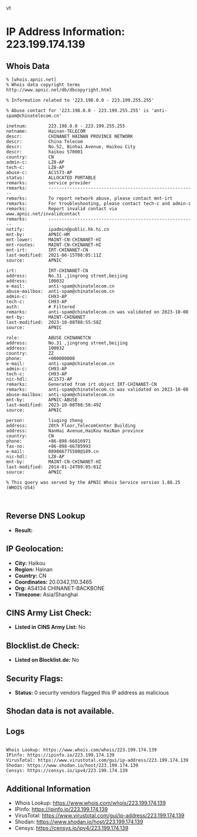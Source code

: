 vt
# IP Address Information: 223.199.174.139

## Whois Data
```
% [whois.apnic.net]
% Whois data copyright terms    http://www.apnic.net/db/dbcopyright.html

% Information related to '223.198.0.0 - 223.199.255.255'

% Abuse contact for '223.198.0.0 - 223.199.255.255' is 'anti-spam@chinatelecom.cn'

inetnum:        223.198.0.0 - 223.199.255.255
netname:        Hainan-TELECOM
descr:          CHINANET HAINAN PROVINCE NETWORK
descr:          China Telecom
descr:          No.52, Binhai Avenue, Haikou City
descr:          haikou 570001
country:        CN
admin-c:        LZ8-AP
tech-c:         LZ8-AP
abuse-c:        AC1573-AP
status:         ALLOCATED PORTABLE
remarks:        service provider
remarks:        --------------------------------------------------------
remarks:        To report network abuse, please contact mnt-irt
remarks:        For troubleshooting, please contact tech-c and admin-c
remarks:        Report invalid contact via www.apnic.net/invalidcontact
remarks:        --------------------------------------------------------
notify:         ipadmin@public.hk.hi.cn
mnt-by:         APNIC-HM
mnt-lower:      MAINT-CN-CHINANET-HI
mnt-routes:     MAINT-CN-CHINANET-HI
mnt-irt:        IRT-CHINANET-CN
last-modified:  2021-06-15T08:05:11Z
source:         APNIC

irt:            IRT-CHINANET-CN
address:        No.31 ,jingrong street,beijing
address:        100032
e-mail:         anti-spam@chinatelecom.cn
abuse-mailbox:  anti-spam@chinatelecom.cn
admin-c:        CH93-AP
tech-c:         CH93-AP
auth:           # Filtered
remarks:        anti-spam@chinatelecom.cn was validated on 2023-10-08
mnt-by:         MAINT-CHINANET
last-modified:  2023-10-08T08:55:58Z
source:         APNIC

role:           ABUSE CHINANETCN
address:        No.31 ,jingrong street,beijing
address:        100032
country:        ZZ
phone:          +000000000
e-mail:         anti-spam@chinatelecom.cn
admin-c:        CH93-AP
tech-c:         CH93-AP
nic-hdl:        AC1573-AP
remarks:        Generated from irt object IRT-CHINANET-CN
remarks:        anti-spam@chinatelecom.cn was validated on 2023-10-08
abuse-mailbox:  anti-spam@chinatelecom.cn
mnt-by:         APNIC-ABUSE
last-modified:  2023-10-08T08:56:49Z
source:         APNIC

person:         liuqing zheng
address:        20th Floor,TelecomCenter Building
address:        NanHai Avenue,HaiKou HaiNan province
country:        CN
phone:          +86-898-66816971
fax-no:         +86-898-66785993
e-mail:         089866775500@189.cn
nic-hdl:        LZ8-AP
mnt-by:         MAINT-CN-CHINANET-HI
last-modified:  2014-01-24T09:05:01Z
source:         APNIC

% This query was served by the APNIC Whois Service version 1.88.25 (WHOIS-US4)



```
## Reverse DNS Lookup
- **Result:** 

## IP Geolocation:
- **City:** Haikou
- **Region:** Hainan
- **Country:** CN
- **Coordinates:** 20.0342,110.3465
- **Org:** AS4134 CHINANET-BACKBONE
- **Timezone:** Asia/Shanghai

## CINS Army List Check:
- **Listed in CINS Army List:** 
No

## Blocklist.de Check:
- **Listed on Blocklist.de:** 
No

## Security Flags:
- **Status:** 0 security vendors flagged this IP address as malicious

## Shodan data is not available.

## Logs
```

Whois Lookup: https://www.whois.com/whois/223.199.174.139
IPinfo: https://ipinfo.io/223.199.174.139
VirusTotal: https://www.virustotal.com/gui/ip-address/223.199.174.139
Shodan: https://www.shodan.io/host/223.199.174.139
Censys: https://censys.io/ipv4/223.199.174.139

```
## Additional Information
- Whois Lookup: https://www.whois.com/whois/223.199.174.139
- IPinfo: https://ipinfo.io/223.199.174.139
- VirusTotal: https://www.virustotal.com/gui/ip-address/223.199.174.139
- Shodan: https://www.shodan.io/host/223.199.174.139
- Censys: https://censys.io/ipv4/223.199.174.139

